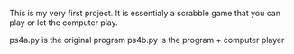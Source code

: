 This is my very first project.
It is essentialy a scrabble game that you can play or let the computer play.

ps4a.py is the original program
ps4b.py is the program + computer player
